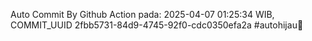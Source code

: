 Auto Commit By Github Action pada: 2025-04-07 01:25:34 WIB, COMMIT_UUID 2fbb5731-84d9-4745-92f0-cdc0350efa2a #autohijau🗿
